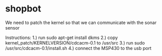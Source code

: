 shopbot
=======

We need to patch the kernel so that we can communicate with the sonar sensor

Instructions:
1.) run sudo apt-get install dkms 
2.) copy kernel_patch/KERNELVERSION/cdcacm-0.1 to /usr/src
3.) run sudo /usr/src/cdcacm-0.1/install.sh
4.) connect the MSP430 to the usb port
